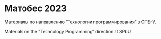# Матобес 2023
Материалы по направлению "Технологии программирования" в СПБгУ.

Materials on the "Technology Programming" direction at SPbU
